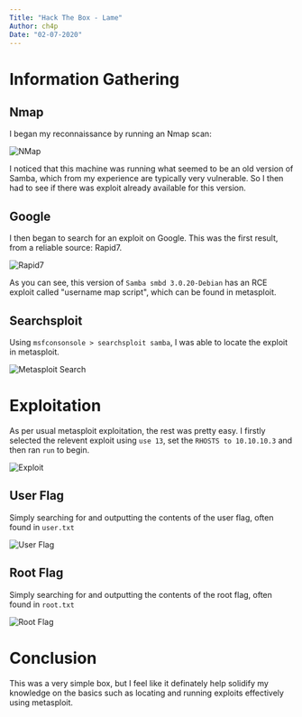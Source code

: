 ```yaml
---
Title: "Hack The Box - Lame"
Author: ch4p
Date: "02-07-2020"
---
```


# Information Gathering

## Nmap
I began my reconnaissance by running an Nmap scan:

![NMap](https://i.imgur.com/t1BeqKh.png)

I noticed that this machine was running what seemed to be an old version of Samba, which from my experience are typically very vulnerable. So I then had to see if there was exploit already available for this version.

## Google

I then began to search for an exploit on Google. This was the first result, from a reliable source: Rapid7.

![Rapid7](https://i.imgur.com/8eJ3Ja8.png)

As you can see, this version of `Samba smbd 3.0.20-Debian` has an RCE exploit called "username map script", which can be found in metasploit.

## Searchsploit

Using `msfconsonsole > searchsploit samba`, I was able to locate the exploit in metasploit.

![Metasploit Search](https://i.imgur.com/Oxx7YRH.png)


# Exploitation

As per usual metasploit exploitation, the rest was pretty easy. I firstly selected the relevent exploit using `use 13`, set the `RHOSTS to 10.10.10.3` and then ran `run` to begin.

![Exploit](https://i.imgur.com/adzcLfK.png)


## User Flag

Simply searching for and outputting the contents of the user flag, often found in `user.txt`

![User Flag](https://i.imgur.com/7QItBrN.png)



## Root Flag

Simply searching for and outputting the contents of the root flag, often found in `root.txt`

![Root Flag](https://i.imgur.com/GmeoHTW.png)


# Conclusion
This was a very simple box, but I feel like it definately help solidify my knowledge on the basics such as locating and running exploits effectively using metasploit.
